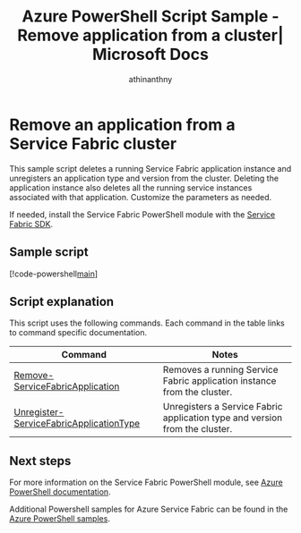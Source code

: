 ﻿---
title: Azure PowerShell Script Sample - Remove application from a cluster| Microsoft Docs
description: Azure PowerShell Script Sample - Remove an application from a Service Fabric cluster.
services: service-fabric
documentationcenter: 
author: athinanthny
manager: timlt
editor: 
tags: azure-service-management

ms.assetid: 
ms.service: service-fabric
ms.workload: multiple
ms.devlang: na
ms.topic: sample
ms.date: 01/18/2018
ms.author: atsenthi
ms.custom: mvc
---

# Remove an application from a Service Fabric cluster

This sample script deletes a running Service Fabric application instance and unregisters an application type and version from the cluster.  Deleting the application instance also deletes all the running service instances associated with that application. Customize the parameters as needed. 

If needed, install the Service Fabric PowerShell module with the [Service Fabric SDK](../service-fabric-get-started.md). 

## Sample script

[!code-powershell[main](../../../powershell_scripts/service-fabric/remove-application/remove-application.ps1 "Remove an application from a cluster")]

## Script explanation

This script uses the following commands. Each command in the table links to command specific documentation.

| Command | Notes |
|---|---|
| [Remove-ServiceFabricApplication](/powershell/module/servicefabric/remove-servicefabricapplication?view=azureservicefabricps) | Removes a running Service Fabric application instance from the cluster.  |
| [Unregister-ServiceFabricApplicationType](/powershell/module/servicefabric/unregister-servicefabricapplicationtype?view=azureservicefabricps) | Unregisters a Service Fabric application type and version from the cluster. |

## Next steps

For more information on the Service Fabric PowerShell module, see [Azure PowerShell documentation](/powershell/azure/service-fabric/?view=azureservicefabricps).

Additional Powershell samples for Azure Service Fabric can be found in the [Azure PowerShell samples](../service-fabric-powershell-samples.md).
